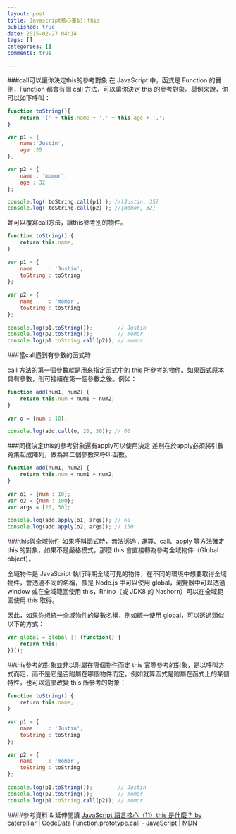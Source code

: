 ```yaml
---
layout: post
title: Javascript核心筆記：this
published: true
date: 2015-02-27 04:14
tags: []
categories: []
comments: true

---
```


###call可以讓你決定this的參考對象
在 JavaScript 中，函式是 Function 的實例，Function 都會有個 call 方法，可以讓你決定 this 的參考對象。舉例來說，你可以如下呼叫：
```js
function toString(){
	return '[' + this.name + ',' + this.age + ',';
}

var p1 = {
	name:'Justin',
	age :35
};

var p2 = {
	name : 'momor',
	age : 32
};

console.log( toString.call(p1) ); //[Justin, 35]
console.log( toString.call(p2) ); //[momor, 32]
```
妳可以覆寫call方法，讓this參考別的物件。
```js
function toString() {
    return this.name;
}
 
var p1 = {
    name     : 'Justin', 
    toString : toString
};
 
var p2 = {
    name     : 'momor', 
    toString : toString
};
 
console.log(p1.toString());        // Justin
console.log(p2.toString());        // momor
console.log(p1.toString.call(p2)); // momor
```

###當call遇到有參數的函式時

call 方法的第一個參數就是用來指定函式中的 this 所參考的物件。如果函式原本具有參數，則可接續在第一個參數之後。例如：
```js
function add(num1, num2) {
    return this.num + num1 + num2;
}
 
var o = {num : 10};
 
console.log(add.call(o, 20, 30)); // 60
```

###同樣決定this的參考對象還有apply可以使用決定
差別在於apply必須將引數蒐集起成陣列，做為第二個參數來呼叫函數。
```js
function add(num1, num2) {
    return this.num + num1 + num2;
}
 
var o1 = {num : 10};
var o2 = {num : 100};
var args = [20, 30];
 
console.log(add.apply(o1, args)); // 60
console.log(add.apply(o2, args)); // 150
```

###this與全域物件
如果呼叫函式時，無法透過 . 運算、call、apply 等方法確定 this 的對象，如果不是嚴格模式，那麼 this 會直接轉為參考全域物件（Global object）。

全域物件是 JavaScript 執行時期全域可見的物件，在不同的環境中想要取得全域物件，會透過不同的名稱，像是 Node.js 中可以使用 global，瀏覽器中可以透過 window 或在全域範圍使用 this，Rhino（或 JDK8 的 Nashorn）可以在全域範圍使用 this 取得。

因此，如果你想統一全域物件的變數名稱，例如統一使用 global，可以透過類似以下的方式：
```js
var global = global || (function() {
    return this;
})();
```

##this參考的對象並非以附屬在哪個物件而定
this 實際參考的對象，是以呼叫方式而定，而不是它是否附屬在哪個物件而定。例如就算函式是附屬在函式上的某個特性，也可以這麼改變 this 所參考的對象：
```js
function toString() {
    return this.name;
}
 
var p1 = {
    name     : 'Justin', 
    toString : toString
};
 
var p2 = {
    name     : 'momor', 
    toString : toString
};
 
console.log(p1.toString());        // Justin
console.log(p2.toString());        // momor
console.log(p1.toString.call(p2)); // momor
```


####參考資料 & 延伸閱讀
[JavaScript 語言核心（11）this 是什麼？ by caterpillar | CodeData](http://www.codedata.com.tw/javascript/essential-javascript-11-what-is-this/)
[Function.prototype.call - JavaScript | MDN](https://developer.mozilla.org/zh-TW/docs/Web/JavaScript/Reference/Global_Objects/Function/call)